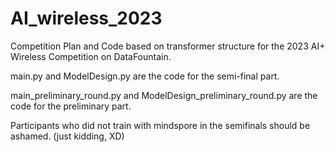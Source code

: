 # AI_wireless_2023

Competition Plan and Code based on transformer structure for the 2023 AI+ Wireless Competition on DataFountain.


main.py and ModelDesign.py are the code for the semi-final part.

main_preliminary_round.py and ModelDesign_preliminary_round.py are the code for the preliminary part.





Participants who did not train with mindspore in the semifinals should be ashamed. (just kidding, XD)
